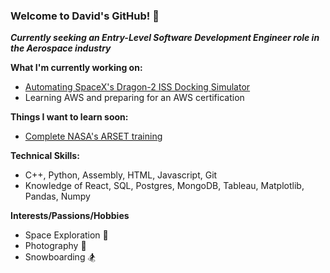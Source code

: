 ### Welcome to David's GitHub! 👋

***Currently seeking an Entry-Level Software Development Engineer role in the Aerospace industry***

**What I'm currently working on:**
* [Automating SpaceX's Dragon-2 ISS Docking Simulator](https://github.com/david-kishi/automated-iss-sim)
* Learning AWS and preparing for an AWS certification

**Things I want to learn soon:**
* [Complete NASA's ARSET training](https://arset.gsfc.nasa.gov/)

**Technical Skills:** 
* C++, Python, Assembly, HTML, Javascript, Git
* Knowledge of React, SQL, Postgres, MongoDB, Tableau, Matplotlib, Pandas, Numpy

**Interests/Passions/Hobbies**
* Space Exploration 🚀
* Photography 📸
* Snowboarding 🏂
